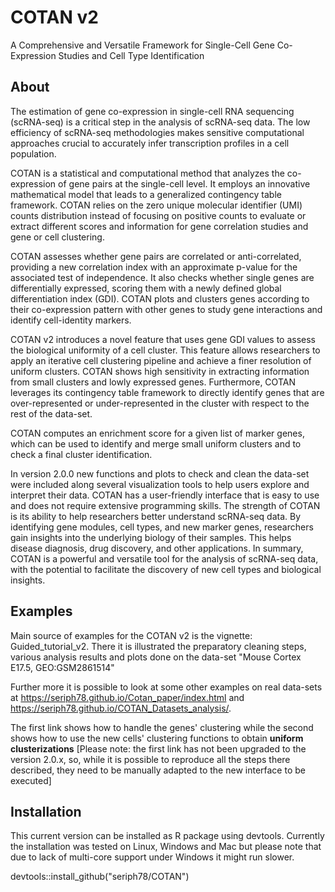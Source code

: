 # COTAN v2

A Comprehensive and Versatile Framework for Single-Cell
Gene Co-Expression Studies and Cell Type Identification

## About

The estimation of gene co-expression in single-cell RNA sequencing (scRNA-seq)
is a critical step in the analysis of scRNA-seq data. The low efficiency of
scRNA-seq methodologies makes sensitive computational approaches crucial to
accurately infer transcription profiles in a cell population.

COTAN is a statistical and computational method that analyzes the co-expression
of gene pairs at the single-cell level. It employs an innovative mathematical
model that leads to a generalized contingency table framework. COTAN relies on
the zero unique molecular identifier (UMI) counts distribution instead of
focusing on positive counts to evaluate or extract different scores and
information for gene correlation studies and gene or cell clustering.

COTAN assesses whether gene pairs are correlated or anti-correlated, providing a
new correlation index with an approximate p-value for the associated test of
independence. It also checks whether single genes are differentially expressed,
scoring them with a newly defined global differentiation index (GDI). COTAN
plots and clusters genes according to their co-expression pattern with other
genes to study gene interactions and identify cell-identity markers.

COTAN v2 introduces a novel feature that uses gene GDI values to assess the
biological uniformity of a cell cluster. This feature allows researchers to
apply an iterative cell clustering pipeline and achieve a finer resolution of
uniform clusters. COTAN shows high sensitivity in extracting information from
small clusters and lowly expressed genes. Furthermore, COTAN leverages its
contingency table framework to directly identify genes that are over-represented
or under-represented in the cluster with respect to the rest of the data-set.

COTAN computes an enrichment score for a given list of marker genes, which can
be used to identify and merge small uniform clusters and to check a final
cluster identification.

In version 2.0.0  new functions and plots to check and clean the data-set were
included along several visualization tools to help users explore and interpret
their data. COTAN has a user-friendly interface that is easy to use and does not
require extensive programming skills.
The strength of COTAN is its ability to help researchers better understand
scRNA-seq data. By identifying gene modules, cell types, and new marker genes,
researchers gain insights into the underlying biology of their samples. This
helps disease diagnosis, drug discovery, and other applications. In summary,
COTAN is a powerful and versatile tool for the analysis of scRNA-seq data, with
the potential to facilitate the discovery of new cell types and biological
insights.

## Examples

Main source of examples for the COTAN v2 is the vignette: Guided_tutorial_v2.
There it is illustrated the preparatory cleaning steps, various analysis results
and plots done on the data-set "Mouse Cortex E17.5, GEO:GSM2861514"

Further more it is possible to look at some other examples on real data-sets
at <https://seriph78.github.io/Cotan_paper/index.html> and
<https://seriph78.github.io/COTAN_Datasets_analysis/>.

The first link shows how to handle the genes' clustering while the second shows
how to use the new cells' clustering functions to obtain
**uniform clusterizations**
[Please note: the first link has not been upgraded to the version 2.0.x,
so, while it is possible to reproduce all the steps there described,
they need to be manually adapted to the new interface to be executed]

## Installation

This current version can be installed as R package using devtools. Currently the
installation was tested on Linux, Windows and Mac but please note that due to
lack of multi-core support under Windows it might run slower.

devtools::install_github("seriph78/COTAN")
